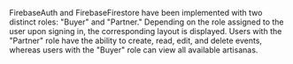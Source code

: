 FirebaseAuth and FirebaseFirestore have been implemented with two distinct roles: "Buyer" and "Partner." Depending on the role assigned to the user upon signing in, the corresponding layout is displayed. Users with the "Partner" role have the ability to create, read, edit, and delete events, whereas users with the "Buyer" role can view all available artisanas.
